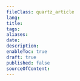 ```yaml
---
fileClass: quartz_article
lang: 
title: 
tags: 
aliases: 
date: 
description: 
enableToc: true
draft: true
published: false
sourceOfContent: 
---
```

